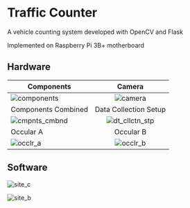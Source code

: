 # Traffic Counter

A vehicle counting system developed with OpenCV and Flask

Implemented on Raspberry Pi 3B+ motherboard

## Hardware

| Components                                           |                        Camera                         |
| ---------------------------------------------------- | :---------------------------------------------------: |
| ![components](traffic_app/static/images/docc2.jpg)   |    ![camera](traffic_app/static/images/docc1.jpg)     |
| Components Combined                                  |                 Data Collection Setup                 |
| ![cmpnts_cmbnd](traffic_app/static/images/docc3.jpg) | ![dt_cllctn_stp](traffic_app/static/images/docc4.jpg) |
| Occular A                                            |                       Occular B                       |
| ![occlr_a](traffic_app/static/images/docc5.jpg)      |    ![occlr_b](traffic_app/static/images/docc6.jpg)    |

## Software

![site_c](media/site2.png)

![site_b](media/site3.png)
